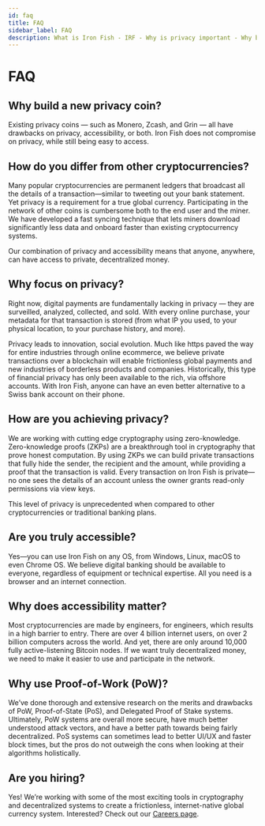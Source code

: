 ```yaml
---
id: faq
title: FAQ
sidebar_label: FAQ
description: What is Iron Fish - IRF - Why is privacy important - Why build a new anonymous coin
---
```

<div className="maxWidthContainer">

  # FAQ

  ## Why build a new privacy coin?
  Existing privacy coins — such as Monero, Zcash, and Grin — all have drawbacks on privacy, accessibility, or both. Iron Fish does not compromise on privacy, while still being easy to access.

  ## How do you differ from other cryptocurrencies?
  Many popular cryptocurrencies are permanent ledgers that broadcast all the details of a transaction—similar to tweeting out your bank statement. Yet privacy is a requirement for a true global currency. Participating in the network of other coins is cumbersome  both to the end user and the miner. We have developed a fast syncing technique that lets miners download significantly less data and onboard faster than existing cryptocurrency systems.

  Our combination of privacy and accessibility means that anyone, anywhere, can have access to private, decentralized money.

  ## Why focus on privacy?
  Right now, digital payments are fundamentally lacking in privacy — they are surveilled, analyzed, collected, and sold. With every online purchase, your metadata for that transaction is stored (from what IP you used, to your physical location, to your purchase history, and more).

  Privacy leads to innovation, social evolution. Much like https paved the way for entire industries through online ecommerce, we believe private transactions over a blockchain will enable frictionless global payments and new industries of borderless products and companies. Historically, this type of financial privacy has only been available to the rich, via offshore accounts. With Iron Fish, anyone can have an even better alternative to a Swiss bank account on their phone.

  ## How are you achieving privacy?
  We are working with cutting edge cryptography using zero-knowledge. Zero-knowledge proofs (ZKPs) are a breakthrough tool in cryptography that prove honest computation. By using ZKPs we can build private transactions that fully hide the sender, the recipient and the amount, while providing a proof that the transaction is valid. Every transaction on Iron Fish is private—no one sees the details of an account unless the owner grants read-only permissions via view keys.

  This level of privacy is unprecedented when compared to other cryptocurrencies or traditional banking plans.

  ## Are you truly accessible?
  Yes—you can use Iron Fish on any OS, from Windows, Linux, macOS to even Chrome OS. We believe digital banking should be available to everyone, regardless of equipment or technical expertise. All you need is a browser and an internet connection.

  ## Why does accessibility matter?
  Most cryptocurrencies are made by engineers, for engineers, which results in a high barrier to entry. There are over 4 billion internet users, on over 2 billion computers across the world. And yet, there are only around 10,000 fully active-listening Bitcoin nodes. If we want truly decentralized money, we need to make it easier to use and participate in the network.

  ## Why use Proof-of-Work (PoW)?
  We’ve done thorough and extensive research on the merits and drawbacks of PoW, Proof-of-State (PoS), and Delegated Proof of Stake systems. Ultimately, PoW systems are overall more secure, have much better understood attack vectors, and have a better path towards being fairly decentralized. PoS systems can sometimes lead to better UI/UX and faster block times, but the pros do not outweigh the cons when looking at their algorithms holistically.

  ## Are you hiring?

  Yes! We’re working with some of the most exciting tools in cryptography and decentralized systems to create a frictionless, internet-native global currency system. Interested? Check out our <a href="/careers">Careers page</a>.

</div>